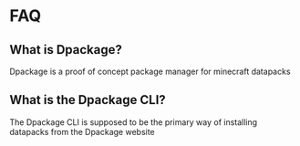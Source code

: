 # FAQ

## What is Dpackage?
Dpackage is a proof of concept package manager for minecraft datapacks

## What is the Dpackage CLI?
The Dpackage CLI is supposed to be the primary way of installing datapacks from the Dpackage website
